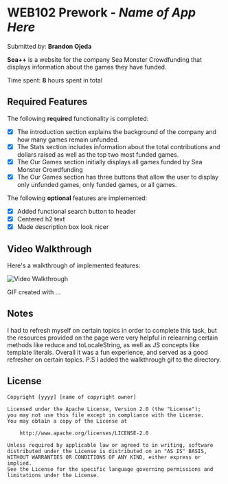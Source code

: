 # WEB102 Prework - *Name of App Here*

Submitted by: **Brandon Ojeda**

**Sea++** is a website for the company Sea Monster Crowdfunding that displays information about the games they have funded.

Time spent: **8** hours spent in total

## Required Features

The following **required** functionality is completed:

* [x] The introduction section explains the background of the company and how many games remain unfunded.
* [x] The Stats section includes information about the total contributions and dollars raised as well as the top two most funded games.
* [x] The Our Games section initially displays all games funded by Sea Monster Crowdfunding
* [x] The Our Games section has three buttons that allow the user to display only unfunded games, only funded games, or all games.

The following **optional** features are implemented:

* [x] Added functional search button to header
* [x] Centered h2 text
* [x] Made description box look nicer

## Video Walkthrough

Here's a walkthrough of implemented features:

<img src='web102prework_BrandonOjeda.gif' title='Video Walkthrough' width='' alt='Video Walkthrough' />

<!-- (https://www.screentogif.com/) -->
GIF created with ...  
<!-- Recommended tools:
[Kap](https://getkap.co/) for macOS
[ScreenToGif](https://www.screentogif.com/) for Windows
[peek](https://github.com/phw/peek) for Linux. -->

## Notes

I had to refresh myself on certain topics in order to complete this task, but the resources provided on the page were very helpful in 
relearning certain methods like reduce and toLocaleString, as well as JS concepts like template literals.
Overall it was a fun experience, and served as a good refresher on certain topics.
P.S I added the walkthrough gif to the directory.
## License

    Copyright [yyyy] [name of copyright owner]

    Licensed under the Apache License, Version 2.0 (the "License");
    you may not use this file except in compliance with the License.
    You may obtain a copy of the License at

        http://www.apache.org/licenses/LICENSE-2.0

    Unless required by applicable law or agreed to in writing, software
    distributed under the License is distributed on an "AS IS" BASIS,
    WITHOUT WARRANTIES OR CONDITIONS OF ANY KIND, either express or implied.
    See the License for the specific language governing permissions and
    limitations under the License.
